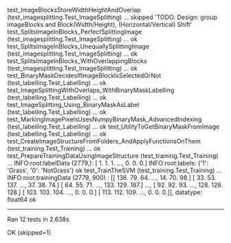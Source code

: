 
test_ImageBlocksStoreWidthHeightAndOverlap (test_imagesplitting.Test_ImageSplitting) ... skipped 'TODO: Design: group imageBlocks and Block(Width/Height), (Horizontal/Vertical) Shift'
test_SplitsImageInBlocks_PerfectSplittingImage (test_imagesplitting.Test_ImageSplitting) ... ok
test_SplitsImageInBlocks_UnequallySplittingImage (test_imagesplitting.Test_ImageSplitting) ... ok
test_SplitsImageInBlocks_WithOverlappingBlocks (test_imagesplitting.Test_ImageSplitting) ... ok
test_BinaryMaskDecidesIfImageBlockIsSelectedOrNot (test_labelling.Test_Labelling) ... ok
test_ImageSplittingWithOverlaps_WithBinaryMaskLabelling (test_labelling.Test_Labelling) ... ok
test_ImageSplitting_Using_BinaryMaskAsLabel (test_labelling.Test_Labelling) ... ok
test_MarkingImagePixelsUsesNumpyBinaryMask_AdvancedIndexing (test_labelling.Test_Labelling) ... ok
test_UtilityToGetBinaryMaskFromImage (test_labelling.Test_Labelling) ... ok
test_CreateImageStructureFromFolders_AndApplyFunctionsOnThem (test_training.Test_Training) ... ok
test_PrepareTrainingDataUsingImageStructure (test_training.Test_Training) ... INFO:root:labelData (2779,): [ 1.  1.  1. ...,  0.  0.  0.]
INFO:root:labels: {'1': 'Grass', '0': 'NotGrass'}
ok
test_TrainTheSVM (test_training.Test_Training) ... INFO:root:trainingData (2779, 900) :
 [[ 136.   79.   64. ...,   14.   70.   98.]
 [  33.   53.  137. ...,   37.   38.   74.]
 [  64.   55.   71. ...,  133.  129.  187.]
 ..., 
 [  92.   92.   93. ...,  128.  128.  128.]
 [ 103.  103.  104. ...,    0.    0.    0.]
 [ 113.  112.  109. ...,    0.    0.    0.]], datatype: float64
ok

----------------------------------------------------------------------
Ran 12 tests in 2.638s

OK (skipped=1)
